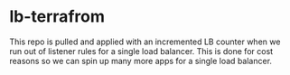 # lb-terrafrom

This repo is pulled and applied with an incremented LB counter when we run out of listener rules for a single load balancer. This is done for cost reasons so we can spin up many more apps for a single load balancer.
